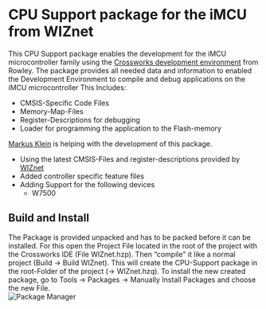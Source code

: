 # CPU Support package for the iMCU from WIZnet

This CPU Support package enables the development for the iMCU microcontroller family using the [Crossworks development environment](https://rowley.co.uk/arm/index.htm) from Rowley. The package provides all needed data and information to enabled the Development Environment to compile and debug applications on the iMCU microcontroller
This Includes:

- CMSIS-Specific Code Files
- Memory-Map-Files
- Register-Descriptions for debugging
- Loader for programming the application to the Flash-memory

[Markus Klein](https://github.com/Masmiseim36) is helping with the development of this package.

- Using the latest CMSIS-Files and register-descriptions provided by [WIZnet](https://github.com/Wiznet/W7500x_StdPeriph_Lib)
- Added controller specific feature files
- Adding Support for the following devices
  - W7500

## Build and Install

The Package is provided unpacked and has to be packed before it can be installed. For this open the Project File located in the root of the project with the Crossworks IDE (File WIZnet.hzp). Then “compile" it like a normal project (Build -> Build WIZnet). This will create the CPU-Support package in the root-Folder of the project (-> WIZnet.hzq).
To install the new created package, go to Tools -> Packages -> Manually Install Packages and choose the new File.  
![Package Manager](./doc/Menu_PackageManagerManual.png)
